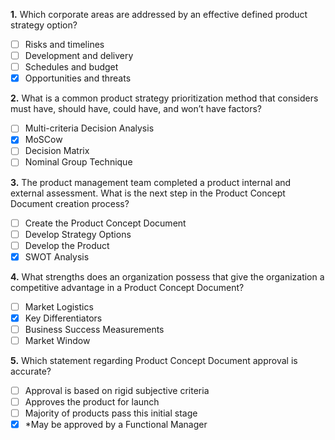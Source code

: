 **1.** Which corporate areas are addressed by an effective defined product strategy option? 
- [ ] Risks and timelines
- [ ] Development and delivery
- [ ] Schedules and budget
- [x] Opportunities and threats

**2.** What is a common product strategy prioritization method that considers must have, should have, could have, and won’t have factors?
- [ ] Multi-criteria Decision Analysis
- [x] MoSCow
- [ ] Decision Matrix
- [ ] Nominal Group Technique

**3.** The product management team completed a product internal and external assessment. What is the next step in the Product Concept Document creation process?
- [ ] Create the Product Concept Document
- [ ] Develop Strategy Options
- [ ] Develop the Product
- [x] SWOT Analysis

**4.** What strengths does an organization possess that give the organization a competitive advantage in a Product Concept Document?
- [ ] Market Logistics
- [x] Key Differentiators
- [ ] Business Success Measurements
- [ ] Market Window

**5.** Which statement regarding Product Concept Document approval is accurate?
- [ ] Approval is based on rigid subjective criteria
- [ ] Approves the product for launch
- [ ] Majority of products pass this initial stage
- [x] *May be approved by a Functional Manager